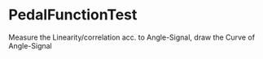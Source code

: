 # PedalFunctionTest
Measure the Linearity/correlation acc. to Angle-Signal, draw the Curve of Angle-Signal
